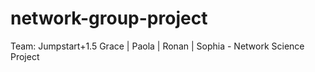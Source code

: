 # network-group-project
Team: Jumpstart+1.5
Grace | Paola | Ronan | Sophia - Network Science Project
